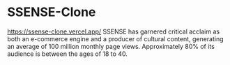 # SSENSE-Clone
https://ssense-clone.vercel.app/
SSENSE has garnered critical acclaim as both an e-commerce engine and a producer of cultural content, generating an average of 100 million monthly page views. Approximately 80% of its audience is between the ages of 18 to 40. 
